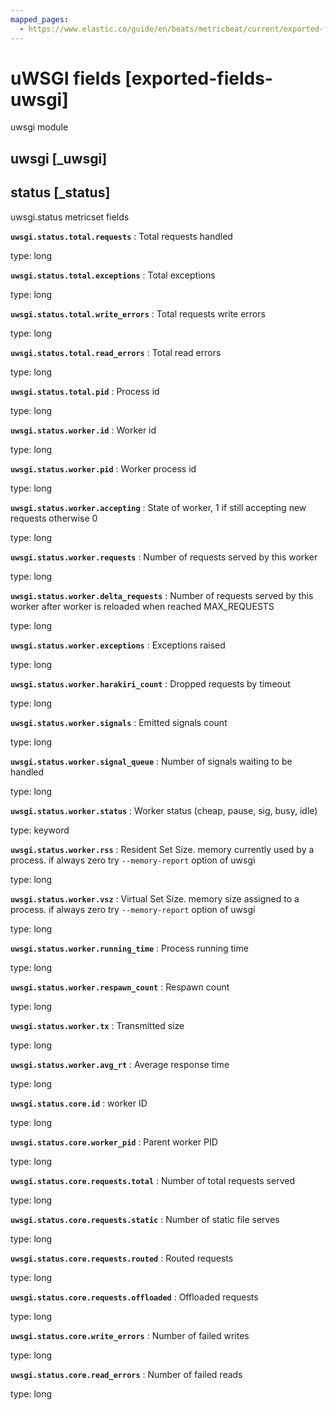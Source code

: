 ```yaml
---
mapped_pages:
  - https://www.elastic.co/guide/en/beats/metricbeat/current/exported-fields-uwsgi.html
---
```


# uWSGI fields [exported-fields-uwsgi]

uwsgi module


## uwsgi [_uwsgi]




## status [_status]

uwsgi.status metricset fields


**`uwsgi.status.total.requests`**
:   Total requests handled

type: long


**`uwsgi.status.total.exceptions`**
:   Total exceptions

type: long


**`uwsgi.status.total.write_errors`**
:   Total requests write errors

type: long


**`uwsgi.status.total.read_errors`**
:   Total read errors

type: long


**`uwsgi.status.total.pid`**
:   Process id

type: long


**`uwsgi.status.worker.id`**
:   Worker id

type: long


**`uwsgi.status.worker.pid`**
:   Worker process id

type: long


**`uwsgi.status.worker.accepting`**
:   State of worker, 1 if still accepting new requests otherwise 0

type: long


**`uwsgi.status.worker.requests`**
:   Number of requests served by this worker

type: long


**`uwsgi.status.worker.delta_requests`**
:   Number of requests served by this worker after worker is reloaded when reached MAX_REQUESTS

type: long


**`uwsgi.status.worker.exceptions`**
:   Exceptions raised

type: long


**`uwsgi.status.worker.harakiri_count`**
:   Dropped requests by timeout

type: long


**`uwsgi.status.worker.signals`**
:   Emitted signals count

type: long


**`uwsgi.status.worker.signal_queue`**
:   Number of signals waiting to be handled

type: long


**`uwsgi.status.worker.status`**
:   Worker status (cheap, pause, sig, busy, idle)

type: keyword


**`uwsgi.status.worker.rss`**
:   Resident Set Size. memory currently used by a process. if always zero try `--memory-report` option of uwsgi

type: long


**`uwsgi.status.worker.vsz`**
:   Virtual Set Size. memory size assigned to a process. if always zero try `--memory-report` option of uwsgi

type: long


**`uwsgi.status.worker.running_time`**
:   Process running time

type: long


**`uwsgi.status.worker.respawn_count`**
:   Respawn count

type: long


**`uwsgi.status.worker.tx`**
:   Transmitted size

type: long


**`uwsgi.status.worker.avg_rt`**
:   Average response time

type: long


**`uwsgi.status.core.id`**
:   worker ID

type: long


**`uwsgi.status.core.worker_pid`**
:   Parent worker PID

type: long


**`uwsgi.status.core.requests.total`**
:   Number of total requests served

type: long


**`uwsgi.status.core.requests.static`**
:   Number of static file serves

type: long


**`uwsgi.status.core.requests.routed`**
:   Routed requests

type: long


**`uwsgi.status.core.requests.offloaded`**
:   Offloaded requests

type: long


**`uwsgi.status.core.write_errors`**
:   Number of failed writes

type: long


**`uwsgi.status.core.read_errors`**
:   Number of failed reads

type: long


